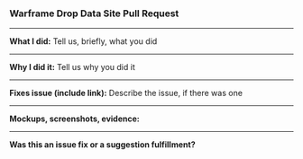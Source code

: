 ### Warframe Drop Data Site Pull Request

---

**What I did:**
Tell us, briefly, what you did

---
**Why I did it:**
Tell us why you did it

---
**Fixes issue (include link):**
Describe the issue, if there was one

---
**Mockups, screenshots, evidence:**


---

**Was this an issue fix or a suggestion fulfillment?**
